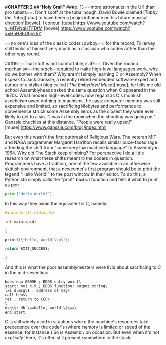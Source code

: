 #**CHAPTER 2**
##**"Holy Grail"**
###p. 13
==more astronauts in the UK than pro tubists==:
Don't scoff at the tuba though. David Bowie claimed [*Tubby the Tuba*][tuba] to have been a [major
influence on his future musical direction][bowie]. I concur.
[tuba]:https://www.youtube.com/watch?v=MTyNgHTFDfM
[bowie]:https://www.youtube.com/watch?v=HhH86U0gk5Y

==no one's idea of the classic coder cowboy==:
for the record, Tollervey still thinks of himself very much as a musician who codes
rather than the other way round.

###16
==That stuff is not comfortable, is it?==:
Given the rococo mechanism—the *stack*—required to make high-level languages work,
why do we bother with them? Why aren't I simply learning C or Assembly?
When I speak to Jack Ganssle, a recently retired embedded software
expert and author of a stylish blog called [*The Embedded Muse*][muse], he tells me
old school Assemblyheads asked the same question when C appeared in the
1970s. What modern high-level coders now regard as C's monkish
asceticism owed nothing to machismo, he says: computer memory was still
expensive and limited, so sacrificing kilobytes and performance to
convenience struck some Assembly nerds as the closest they were ever
likely to get to a sin. "I was in the room when the shouting was going
on," Ganssle chuckles at this distance. "People were really upset!"  
[muse]:https://www.ganssle.com/blog/index.html

But even this wasn't the first outbreak of Religious Wars. The veteran
MIT and NASA programmer Margaret Hamilton recalls similar puce-faced
rage attending the shift from "some very low machine language" *to*
Assembly in 1964. Why did The Stack keep climbing? For perspective I do a
little research on what these shifts meant to the coders in question.
Programmers have a tradition, one of the few available in an otherwise
skittish environment, that a newcomer's first program should be to print
the legend "Hello World!" to the post window in their editor. To do this, a
Pythonista simply calls the "print" *built-in* function and tells it
what to print, as per:
```py
print("Hello World!")
```
In this way they avoid the equivalent in C, namely:

```c
#include \[]:stdio.h\>

int main(void)

{

printf(\"Hello, World!\\n\");

return EXIT_SUCCESS;

}
```
And this is what the poor assemblymeisters were livid about sacrificing
to C in the mid-seventies:
```
bdos equ 0005H ; BDOS entry point\
start: mvi c,9 ; BDOS function: output string\
lxi d,msg\$ ; address of msg\
call bdos\
ret ; return to CCP\
\
msg\$: db \==Hello, world!\$\==\
end start
```
C is still widely used in situations where the machine's resources take
precedence over the coder's (where memory is limited or speed of the
essence, for instance.) So is Assembly on occasion. But even when it's
not *explicitly* there, it's often still present somewhere in the stack.